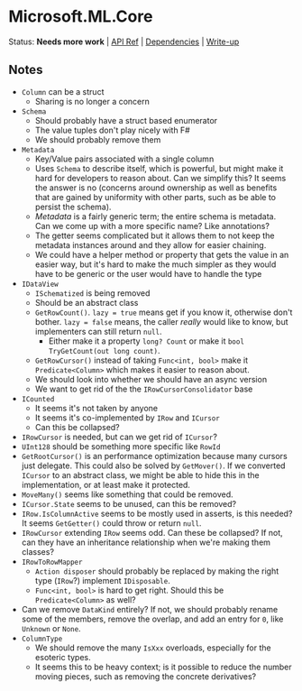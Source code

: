 # Microsoft.ML.Core

Status: **Needs more work** | 
[API Ref](Microsoft.ML.Core.md) |
[Dependencies](Microsoft.ML_Dependencies.png) |
[Write-up](https://github.com/TomFinley/machinelearning/blob/a4511133d3c0b5bc993af22f09607945e7fdf063/docs/code/Catalog-Core.md)

## Notes

* `Column` can be a struct
    - Sharing is no longer a concern
* `Schema`
    - Should probably have a struct based enumerator
    - The value tuples don't play nicely with F#
    - We should probably remove them
* `Metadata`
    - Key/Value pairs associated with a single column
    - Uses `Schema` to describe itself, which is powerful, but might make it
      hard for developers to reason about. Can we simplify this? It seems the
      answer is no (concerns around ownership as well as benefits that are
      gained by uniformity with other parts, such as be able to persist the
      schema).
    - *Metadata* is a fairly generic term; the entire schema is metadata. Can we
      come up with a more specific name? Like annotations?
    - The getter seems complicated but it allows them to not keep the metadata
      instances around and they allow for easier chaining.
    - We could have a helper method or property that gets the value in an easier
      way, but it's hard to make the much simpler as they would have to be
      generic or the user would have to handle the type
* `IDataView`
    - `ISchematized` is being removed
    - Should be an abstract class
    - `GetRowCount()`. `lazy = true` means get if you know it, otherwise don't
      bother. `lazy = false` means, the caller *really* would like to know, but
      implementers can still return `null`.
        - Either make it a property `long? Count` or make it
          `bool TryGetCount(out long count)`.
    - `GetRowCursor()` instead of taking `Func<int, bool>` make it `Predicate<Column>`
      which makes it easier to reason about.
    - We should look into whether we should have an async version
    - We want to get rid of the the `IRowCursorConsolidator` base
* `ICounted`
    - It seems it's not taken by anyone
    - It seems it's co-implemented by `IRow` and `ICursor`
    - Can this be collapsed?
* `IRowCursor` is needed, but can we get rid of `ICursor`?
* `UInt128` should be something more specific like `RowId`
* `GetRootCursor()` is an performance optimization because many cursors just
  delegate. This could also be solved by `GetMover()`. If we converted `ICursor`
  to an abstract class, we might be able to hide this in the implementation, or
  at least make it protected.
* `MoveMany()` seems like something that could be removed.
* `ICursor.State` seems to be unused, can this be removed?
* `IRow.IsColumnActive` seems to be mostly used in asserts, is this needed? It
  seems `GetGetter()` could throw or return `null`.
* `IRowCursor` extending `IRow` seems odd. Can these be collapsed? If not, can
  they have an inheritance relationship when we're making them classes?
* `IRowToRowMapper`
    - `Action disposer` should probably be replaced by making the right type
      (`IRow`?) implement `IDisposable`.
    - `Func<int, bool>` is hard to get right. Should this be `Predicate<Column>`
      as well?
* Can we remove `DataKind` entirely? If not, we should probably rename some of the
  members, remove the overlap, and add an entry for `0`, like `Unknown` or `None`.
* `ColumnType`
    - We should remove the many `IsXxx` overloads, especially for the esoteric
      types.
    - It seems this to be heavy context; is it possible to reduce the number
      moving pieces, such as removing the concrete derivatives?